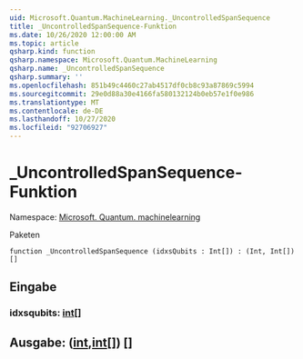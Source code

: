 ```yaml
---
uid: Microsoft.Quantum.MachineLearning._UncontrolledSpanSequence
title: _UncontrolledSpanSequence-Funktion
ms.date: 10/26/2020 12:00:00 AM
ms.topic: article
qsharp.kind: function
qsharp.namespace: Microsoft.Quantum.MachineLearning
qsharp.name: _UncontrolledSpanSequence
qsharp.summary: ''
ms.openlocfilehash: 851b49c4460c27ab4517df0cb8c93a87869c5994
ms.sourcegitcommit: 29e0d88a30e4166fa580132124b0eb57e1f0e986
ms.translationtype: MT
ms.contentlocale: de-DE
ms.lasthandoff: 10/27/2020
ms.locfileid: "92706927"
---
```

# <a name="_uncontrolledspansequence-function"></a>_UncontrolledSpanSequence-Funktion

Namespace: [Microsoft. Quantum. machinelearning](xref:Microsoft.Quantum.MachineLearning)

Paketen [](https://nuget.org/packages/)




```qsharp
function _UncontrolledSpanSequence (idxsQubits : Int[]) : (Int, Int[])[]
```


## <a name="input"></a>Eingabe

### <a name="idxsqubits--int"></a>idxsqubits: [int](xref:microsoft.quantum.lang-ref.int)[]





## <a name="output--intint"></a>Ausgabe: ([int](xref:microsoft.quantum.lang-ref.int),[int](xref:microsoft.quantum.lang-ref.int)[]) []

